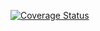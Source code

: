 [![Coverage Status](https://coveralls.io/repos/github/brodieWest/level4project/badge.svg)](https://coveralls.io/github/brodieWest/level4project)